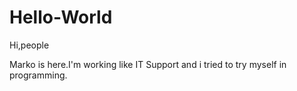 # Hello-World

Hi,people

Marko is here.I'm working like IT Support and  i tried to try myself in programming.
